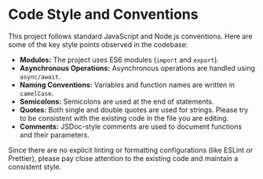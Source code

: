 
# Code Style and Conventions

This project follows standard JavaScript and Node.js conventions. Here are some of the key style points observed in the codebase:

- **Modules:** The project uses ES6 modules (`import` and `export`).
- **Asynchronous Operations:** Asynchronous operations are handled using `async/await`.
- **Naming Conventions:** Variables and function names are written in `camelCase`.
- **Semicolons:** Semicolons are used at the end of statements.
- **Quotes:** Both single and double quotes are used for strings. Please try to be consistent with the existing code in the file you are editing.
- **Comments:** JSDoc-style comments are used to document functions and their parameters.

Since there are no explicit linting or formatting configurations (like ESLint or Prettier), please pay close attention to the existing code and maintain a consistent style.
